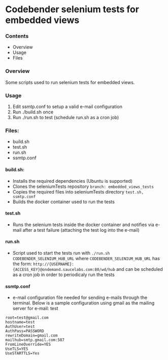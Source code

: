 # Codebender selenium tests for embedded views

### Contents
- Overview
- Usage
- Files

### Overview
Some scripts used to run selenium tests for embedded views.

### Usage
1. Edit ssmtp.conf to setup a valid e-mail configuration
2. Run ./build.sh once
3. Run ./run.sh to test (schedule run.sh as a cron job)

### Files:
- build.sh
- test.sh
- run.sh
- ssmtp.conf

#### build.sh:
- Installs the required dependencies (Ubuntu is supported)
- Clones the seleniumTests repository `branch: embedded_views_tests`
- Copies the required files into seleniumTests directory `test.sh, ssmtp.conf`
- Builds the docker container used to run the tests

#### test.sh
- Runs the selenium tests inside the docker container and notifies via e-mail after a test failure (attaching the test log into the e-mail)

#### run.sh
- Script used to start the tests
run with `./run.sh CODEBENDER_SELENIUM_HUB_URL`
where `CODEBENDER_SELENIUM_HUB_URL` has the form: `http://{USERNAME}:{ACCESS_KEY}@ondemand.saucelabs.com:80/wd/hub`
and can be scheduled as a cron job in order to periodicaly run the tests

#### ssmtp.conf
- e-mail configuration file needed for sending e-mails through the terminal.
Below is a sample configuration using gmail as the mailing server
for e-mail: test

```
root=test@gmail.com
hostname=test
AuthUser=test
AuthPass=PASSWORD
rewriteDomain=gmail.com
mailhub=smtp.gmail.com:587
FromLineOverride=YES
UseTLS=YES
UseSTARTTLS=Yes
```

